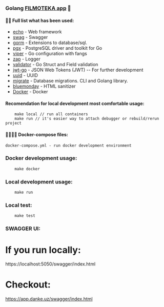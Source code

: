 ### Golang [FILMOTEKA app](https://blog.cleancoder.com/uncle-bob/2012/08/13/the-clean-architecture.html) 🚀

#### 👨‍💻 Full list what has been used:
* [echo](https://github.com/labstack/echo) - Web framework
* [swag](https://github.com/swaggo/swag) - Swagger
* [gorm](https://gorm.io/docs/index.html) - Extensions to database/sql.
* [pgx](https://github.com/jackc/pgx) - PostgreSQL driver and toolkit for Go
* [viper](https://github.com/spf13/viper) - Go configuration with fangs
* [zap](https://github.com/uber-go/zap) - Logger
* [validator](https://github.com/go-playground/validator) - Go Struct and Field validation
* [jwt-go](https://github.com/dgrijalva/jwt-go) - JSON Web Tokens (JWT) -- For further development
* [uuid](https://github.com/google/uuid) - UUID
* [migrate](https://github.com/golang-migrate/migrate) - Database migrations. CLI and Golang library.
* [bluemonday](https://github.com/microcosm-cc/bluemonday) - HTML sanitizer
* [Docker](https://www.docker.com/) - Docker

#### Recomendation for local development most comfortable usage:
```
    make local // run all containers
    make run // it's easier way to attach debugger or rebuild/rerun project
```
#### 🙌👨‍💻🚀 Docker-compose files:
    docker-compose.yml - run docker development environment

### Docker development usage:
```
    make docker
```
### Local development usage:
```
    make run
```
### Local test:
```
    make test
```
### SWAGGER UI:

# If you run locally:
https://localhost:5050/swagger/index.html

# Checkout:
https://app.danke.uz/swagger/index.html

